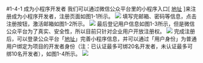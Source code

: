 #1-4-1 成为小程序开发者
我们可以通过微信公众平台里的小程序入口[ [地址](https://mp.weixin.qq.com/cgi-bin/wx) ]来注册成为小程序开发者，注册页面如图1-1所示。
![](/assets/图1-1.png)
填写完邮箱、密码等信息，点击注册按钮，激活邮箱如图1-2所示。
![](/assets/图1-2.png)
最后登记用户信息如图1-3所示，但是微信公众平台为了真实、安全性，所以目前只针对企业用户开放注册权。
![](/assets/图1-3.png)
完成注册后，可以登录公众平台「[地址](https://mp.weixin.qq.com)」完善小程序信息，并可以通过「用户身份」为普通用户绑定为项目的开发者身份（注：已认证最多可绑20名开发者，未认证最多可绑10名开发者），如图1-4所示。
![](/assets/图1-4.png)

